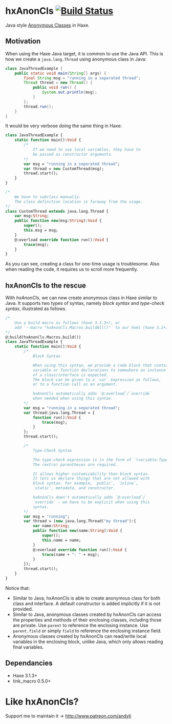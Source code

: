 # hxAnonCls [![Build Status](https://travis-ci.org/andyli/hxAnonCls.svg?branch=master)](https://travis-ci.org/andyli/hxAnonCls)

Java style [Anonymous Classes](http://docs.oracle.com/javase/tutorial/java/javaOO/anonymousclasses.html) in Haxe.

## Motivation

When using the Haxe Java target, it is common to use the Java API. This is how we create a `java.lang.Thread` using anonymous class in Java:

```java
class JavaThreadExample {
	public static void main(String[] args) {
		final String msg = "running in a separated thread";
		Thread thread = new Thread() {
			public void run() {
				System.out.println(msg);
			}
		};
		thread.run();
	}
}
```

It would be very verbose doing the same thing in Haxe:

```haxe
class JavaThreadExample {
	static function main():Void {
		/*
			If we need to use local variables, they have to
			be passed as constructor arguments.
		*/
		var msg = "running in a separated thread";
		var thread = new CustomThread(msg);
		thread.start();
	}
}

/*
	We have to subclass manually.
	The class definition location is faraway from the usage.
*/
class CustomThread extends java.lang.Thread {
	var msg:String;
	public function new(msg:String):Void {
		super();
		this.msg = msg;
	}
	@:overload override function run():Void {
		trace(msg);
	}
}
```

As you can see, creating a class for one-time usage is troublesome. Also when reading the code, it requires us to scroll more frequently.

## hxAnonCls to the rescue

With *hxAnonCls*, we can now create anonymous class in Haxe similar to Java.
It supports two types of syntax, namely *block syntax* and *type-check syntax*, illustrated as follows.

```haxe
/*
	Use a build macro as follows (haxe 3.1.3+), or 
	add `--macro "hxAnonCls.Macros.buildAll()"` to our hxml (haxe 3.2+).
*/
@:build(hxAnonCls.Macros.build())
class JavaThreadExample {
	static function main():Void {
		/*
			Block Syntax

			When using this syntax, we provide a code block that contains
			variable or function declarations to somewhere an instance
			of a class/interface is expected.
			The block can be given to a `var` expression as follows,
			or to a function call as an argument.

			hxAnonCls automatically adds `@:overload`/`override`
			when needed when using this syntax.
		*/
		var msg = "running in a separated thread";
		var thread:java.lang.Thread = {
			function run():Void {
				trace(msg);
			}
		};
		thread.start();

		/*
			Type-Check Syntax

			The type-check expression is in the form of `(variable:Type)`.
			The (extra) parentheses are required.

			It allows higher customizability than block syntax.
			It lets us declare things that are not allowed with
			block syntax. For example, `public`, `inline`,
			`static`, metadata, and constructor.

			hxAnonCls doen't automatically adds `@:overload`/
			`override` - we have to be explicit when using this
			syntax.
		*/
		var msg = "running";
		var thread = (new java.lang.Thread("my thread"):{
			var name:String;
			public function new(name:String):Void {
				super();
				this.name = name;
			}
			@:overload override function run():Void {
				trace(name + ": " + msg);
			}
		});
		thread.start();
	}
}
```

Notice that:
 * Similar to Java, hxAnonCls is able to create anonymous class for both class and interface. A default constructor is added implicitly if it is not provided.
 * Similar to Java, anonymous classes created by hxAnonCls can access the properties and methods of their enclosing classes, including those are private. Use `parent` to reference the enclosing instance. Use `parent.field` or simply `field` to reference the enclosing instance field.
 * Anonymous classes created by hxAnonCls can read/write local variables in the enclosing block, unlike Java, which only allows reading final variables.

## Dependancies

 * Haxe 3.1.3+
 * tink_macro 0.5.0+ 

# Like hxAnonCls?

Support me to maintain it -> http://www.patreon.com/andyli
